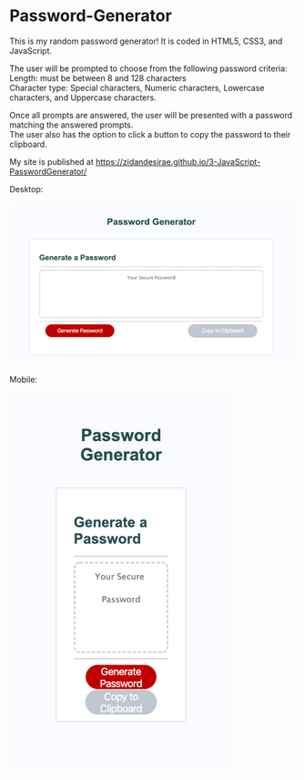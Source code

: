 # Password-Generator

This is my random password generator!
It is coded in HTML5, CSS3, and JavaScript.

The user will be prompted to choose from the following password criteria: <br>
Length: must be between 8 and 128 characters <br>
Character type: Special characters, Numeric characters, Lowercase characters, and Uppercase characters.

Once all prompts are answered, the user will be presented with a password matching the answered prompts. <br>
The user also has the option to click a button to copy the password to their clipboard.


My site is published at https://zidandesirae.github.io/3-JavaScript-PasswordGenerator/


Desktop:

![LargeScreen](LargeScreen.png)

Mobile:

![SmallScreen](SmallScreen.png)
